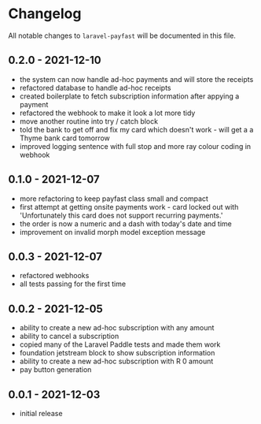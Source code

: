 # Changelog

All notable changes to `laravel-payfast` will be documented in this file.

## 0.2.0 - 2021-12-10

- the system can now handle ad-hoc payments and will store the receipts
- refactored database to handle ad-hoc receipts
- created boilerplate to fetch subscription information after appying a payment
- refactored the webhook to make it look a lot more tidy
- move another routine into try / catch block
- told the bank to get off and fix my card which doesn't work - will get a a Thyme bank card tomorrow
- improved logging sentence with full stop and more ray colour coding in webhook

## 0.1.0 - 2021-12-07

- more refactoring to keep payfast class small and compact
- first attempt at getting onsite payments work - card locked out with 'Unfortunately this card does not support recurring payments.'
- the order is now a numeric and a dash with today's date and time
- improvement on invalid morph model exception message

## 0.0.3 - 2021-12-07

- refactored webhooks
- all tests passing for the first time

## 0.0.2 - 2021-12-05

- ability to create a new ad-hoc subscription with any amount
- ability to cancel a subscription
- copied many of the Laravel Paddle tests and made them work
- foundation jetstream block to show subscription information
- ability to create a new ad-hoc subscription with R 0 amount
- pay button generation

## 0.0.1 - 2021-12-03

- initial release
